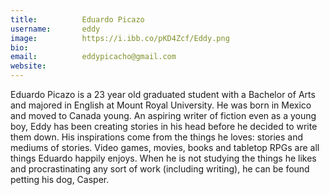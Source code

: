 ```yaml
---
title:          Eduardo Picazo
username:       eddy
image:          https://i.ibb.co/pKD4Zcf/Eddy.png
bio:            
email:          eddypicacho@gmail.com 
website:        
---
```


Eduardo Picazo is a 23 year old graduated student with a Bachelor of Arts and majored in English at Mount Royal University. He was born in Mexico and moved to Canada young. An aspiring writer of fiction even as a young boy, Eddy has been creating stories in his head before he decided to write them down. His inspirations come from the things he loves: stories and mediums of stories. Video games, movies, books and tabletop RPGs are all things Eduardo happily enjoys. When he is not studying the things he likes and procrastinating any sort of work (including writing), he can be found petting his dog, Casper.
